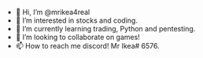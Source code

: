 - 👋 Hi, I’m @mrikea4real
- 👀 I’m interested in stocks and coding.
- 🌱 I’m currently learning trading, Python and pentesting.
- 💞️ I’m looking to collaborate on games!
- 📫 How to reach me discord! Mr Ikea# 6576.

<!---
mrikea4real/mrikea4real is a ✨ special ✨ repository because its `README.md` (this file) appears on your GitHub profile.
You can click the Preview link to take a look at your changes.
--->

